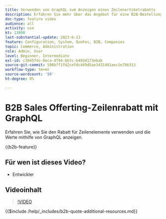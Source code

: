 ```yaml
---
title: Verwenden von GraphQL zum Anzeigen eines Zeilenartikelrabatts
description: Erfahren Sie mehr über das Angebot für eine B2B-Bestellung, die mithilfe von GraphQL einen Rabatt für Zeileneinträge bietet.
doc-type: feature video
audience: all
activity: use
kt: 13800
last-substantial-update: 2023-6-13
feature: Configuration, System, Quotes, B2B, Companies
topic: Commerce, Administration
role: Admin, User
level: Beginner, Intermediate
exl-id: c30457dc-0eca-4f94-bb7c-b493d173ebab
source-git-commit: 598bff1fd2cefdc449d5ae3431401aec1e796313
workflow-type: tm+mt
source-wordcount: '50'
ht-degree: 0%

---
```


# B2B Sales Offerting-Zeilenrabatt mit GraphQL

Erfahren Sie, wie Sie den Rabatt für Zeilenelemente verwenden und die Werte mithilfe von GraphQL anzeigen.

{{b2b-feature}}

## Für wen ist dieses Video?

- Entwickler

## Videoinhalt

>[!VIDEO](https://video.tv.adobe.com/v/3420419?learn=on)

{{$include /help/_includes/b2b-quote-additional-resources.md}}
